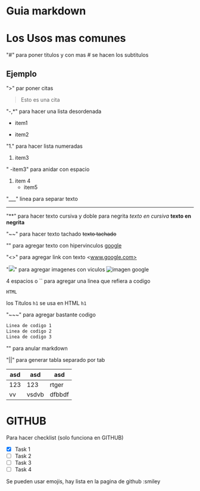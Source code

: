 # Guia markdown 

# Los Usos mas comunes

"#" para poner titulos y con mas # se hacen los subtitulos 
## Ejemplo

">" par poner citas
>Esto es una cita

"-,*" para hacer una lista desordenada
- item1
* item2

"1." para hacer lista numeradas
1. item3

"   -item3" para anidar con espacio
1. item 4
    - item5

"___" linea para separar texto
___ 

"**" para hacer texto cursiva  y doble para negrita
*texto en cursiva*
**texto en negrita**

"~~" para hacer texto tachado
~~texto tachado~~

"[](wwwxx"titulo")" para agregar texto con hipervinculos
[google](www.google.com)

"<>" para agregar link con texto
<www.google.com>

"![](xxxxxx"titulo")" para agregar imagenes con viculos
![imagen google](https://www.google.com.mx/images/branding/googlelogo/1x/googlelogo_color_272x92dp.png "google")

4 espacios o `` para agregar una linea que refiera a codigo

    HTML

los Titulos `h1` se usa en HTML `h1` 
 
"~~~" para agregar bastante codigo
~~~html
Linea de codigo 1 
Linea de codigo 2
Linea de codigo 3
~~~~

"\" para anular markdown


"||" para generar tabla separado por tab

|asd    |asd    |asd    |
|-------|-------|-------|
|123    |123    |rtger  |
|vv |vsdvb  |dfbbdf |

# GITHUB
<!-- GITHUB MARKDOWN -->

Para hacer checklist (solo funciona en GITHUB)

* [x] Task 1
* [ ] Task 2
* [ ] Task 3
* [ ] Task 4

Se pueden usar emojis, hay lista en la pagina de github :smiley

